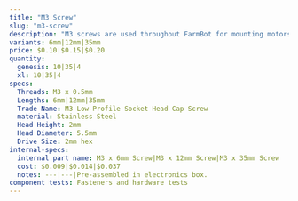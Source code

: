 ```yaml
---
title: "M3 Screw"
slug: "m3-screw"
description: "M3 screws are used throughout FarmBot for mounting motors and other small electronic components on the tools."
variants: 6mm|12mm|35mm
price: $0.10|$0.15|$0.20
quantity:
  genesis: 10|35|4
  xl: 10|35|4
specs:
  Threads: M3 x 0.5mm
  Lengths: 6mm|12mm|35mm
  Trade Name: M3 Low-Profile Socket Head Cap Screw
  material: Stainless Steel
  Head Height: 2mm
  Head Diameter: 5.5mm
  Drive Size: 2mm hex
internal-specs:
  internal part name: M3 x 6mm Screw|M3 x 12mm Screw|M3 x 35mm Screw
  cost: $0.009|$0.014|$0.037
  notes: ---|---|Pre-assembled in electronics box.
component tests: Fasteners and hardware tests
---
```

